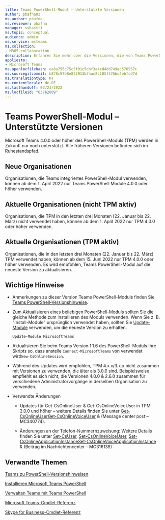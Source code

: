 ```yaml
---
title: Teams PowerShell-Modul – Unterstützte Versionen
author: pbafna03
ms.author: pbafna
ms.reviewer: pbafna
manager: sshastri
ms.topic: conceptual
audience: admin
ms.service: msteams
ms.collection:
- M365-collaboration
description: Erfahren Sie mehr über die Versionen, die von Teams PowerShell-Modul unterstützt werden, das für die Verwaltung von Microsoft Teams.
appliesto:
- Microsoft Teams
ms.openlocfilehash: ea8a755c75c5f91c5dbf3a4cd4dd749ac576557c
ms.sourcegitcommit: b878c57b8e822913b7aac8c105f476bc4ebfcd7d
ms.translationtype: MT
ms.contentlocale: de-DE
ms.lasthandoff: 03/23/2022
ms.locfileid: "63762009"
---
```

# <a name="teams-powershell-module---supported-versions"></a>Teams PowerShell-Modul – Unterstützte Versionen

Microsoft Teams 4.0.0 oder höher des PowerShell-Moduls (TPM) werden in Zukunft nur noch unterstützt. Alle früheren Versionen befinden sich im Ruhestandspfad.



## <a name="new-organizations"></a>Neue Organisationen

Organisationen, die Teams integriertes PowerShell-Modul verwenden, können ab dem 1. April 2022 nur Teams PowerShell Module 4.0.0 oder höher verwenden.



## <a name="current-organizations-non-tpm-active"></a>Aktuelle Organisationen (nicht TPM aktiv)

Organisationen, die TPM in den letzten drei Monaten (22. Januar bis 22. März) nicht verwendet haben, können ab dem 1. April 2022 nur TPM 4.0.0 oder höher verwenden.



## <a name="current-organizations-tpm-active"></a>Aktuelle Organisationen (TPM aktiv)

Organisationen, die in den letzten drei Monaten (22. Januar bis 22. März) TPM verwendet haben, können ab dem 15. Juni 2022 nur TPM 4.0.0 oder höher verwenden. Es wird empfohlen, Teams PowerShell-Modul auf die neueste Version zu aktualisieren.


## <a name="important-notes"></a>Wichtige Hinweise

- Anmerkungen zu dieser Version Teams PowerShell-Moduls finden Sie [Teams PowerShell-Versionshinweise](teams-powershell-release-notes.md).

- Zum Aktualisieren eines beliebigen PowerShell-Moduls sollten Sie die gleiche Methode zum Installieren des Moduls verwenden. Wenn Sie z. B. "Install-Module" ursprünglich verwendet haben, sollten Sie [Update-Module](/powershell/module/powershellget/update-module) verwenden, um die neueste Version zu erhalten.  

  ```powershell
  Update-Module MicrosoftTeams
  ```

-   Aktualisieren Sie beim Teams Version 1.1.6 des PowerShell-Moduls Ihre Skripts so, dass anstelle `Connect-MicrosoftTeams` von verwendet wird`New-CsOnlineSession`.

-   Während des Updates wird empfohlen, TPM 4.x.x/3.x.x nicht zusammen mit Versionen zu verwenden, die älter als 3.0.0 sind. Beispielsweise empfiehlt es sich nicht, die Versionen 4.0.0 & 2.6.0 zusammen für verschiedene Administratorvorgänge in derselben Organisation zu verwenden. 

- Verwandte Änderungen
  * Updates für Get-CsOnlineUser & Get-CsOnlineVoiceUser in TPM 3.0.0 und höher – weitere Details finden Sie unter [Get-CsOnlineUserGet-CsOnlineVoiceUser](/powershell/module/skype/get-csonlineuser) &  (Message center post – MC340774).[](/powershell/module/skype/get-csonlinevoiceuser)

  * Änderungen an der Telefon-Nummernzuweisung: Weitere Details finden Sie unter [Set-CsUser](/powershell/module/skype/set-csuser), [Set-CsOnlineVoiceUser](/powershell/module/skype/set-csonlinevoiceuser), [Set-CsOnlineApplicationInstanceSet-CsOnlineVoiceApplicationInstance](/powershell/module/skype/set-csonlineapplicationinstance) &  (Beitrag im Nachrichtencenter – MC316139)[](/powershell/module/skype/set-csonlinevoiceapplicationinstance)



## <a name="related-topics"></a>Verwandte Themen

[Teams zu PowerShell-Versionshinweisen](teams-powershell-release-notes.md)

[Installieren Microsoft Teams PowerShell](teams-powershell-install.md)

[Verwalten Teams mit Teams PowerShell](teams-powershell-managing-teams.md)

[Microsoft Teams-Cmdlet-Referenz](/powershell/module/teams) 

[Skype for Business-Cmdlet-Referenz](/powershell/module/skype) 
